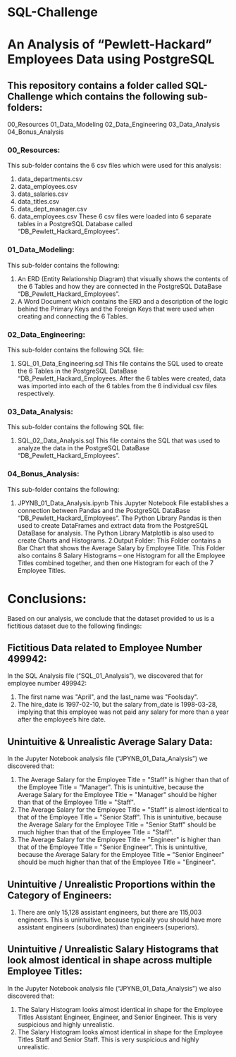 # SQL-Challenge
# An Analysis of “Pewlett-Hackard” Employees Data using PostgreSQL

## This repository contains a folder called SQL-Challenge which contains the following sub-folders:
00_Resources
01_Data_Modeling
02_Data_Engineering
03_Data_Analysis
04_Bonus_Analysis

### 00_Resources:
This sub-folder contains the 6 csv files which were used for this analysis:
1.	data_departments.csv
2.	data_employees.csv
3.	data_salaries.csv
4.	data_titles.csv
5.	data_dept_manager.csv
6.	data_employees.csv
These 6 csv files were loaded into 6 separate tables in a PostgreSQL Database called “DB_Pewlett_Hackard_Employees”.

### 01_Data_Modeling:
This sub-folder contains the following:
1.	An ERD (Entity Relationship Diagram) that visually shows the contents of the 6 Tables and how they are connected in the PostgreSQL DataBase “DB_Pewlett_Hackard_Employees”.
2.	A Word Document which contains the ERD and a description of the logic behind the Primary Keys and the Foreign Keys that were used when creating and connecting the 6 Tables.

### 02_Data_Engineering:
This sub-folder contains the following SQL file:
1.	SQL_01_Data_Engineering.sql
This file contains the SQL used to create the 6 Tables in the PostgreSQL DataBase “DB_Pewlett_Hackard_Employees.
After the 6 tables were created, data was imported into each of the 6 tables from the 6 individual csv files respectively.
 
### 03_Data_Analysis:
This sub-folder contains the following SQL file:
1.	SQL_02_Data_Analysis.sql
This file contains the SQL that was used to analyze the data in the PostgreSQL  DataBase “DB_Pewlett_Hackard_Employees”.

### 04_Bonus_Analysis:
This sub-folder contains the following:
1.	JPYNB_01_Data_Analysis.ipynb
This Jupyter Notebook File establishes a connection between Pandas and the PostgreSQL DataBase “DB_Pewlett_Hackard_Employees”. 
The Python Library Pandas is then used to create DataFrames and extract data from the PostgreSQL DataBase for analysis.
The Python Library Matplotlib is also used to create Charts and Histograms.
2.Output Folder:
This Folder contains a Bar Chart that shows the Average Salary by Employee Title.
This Folder also contains 8 Salary Histograms – one Histogram for all the Employee Titles combined together, and then one Histogram for each of the 7 Employee Titles.


# Conclusions:
Based on our analysis, we conclude that the dataset provided to us is a fictitious dataset due to the following findings:
## Fictitious Data related to Employee Number 499942:
In the SQL Analysis file (“SQL_01_Analysis”), we discovered that for employee number 499942:
1. The first name was "April", and the last_name was "Foolsday". 
2. The hire_date is 1997-02-10, but the salary from_date is 1998-03-28, implying that this employee was not paid any salary for more than a year after the employee’s hire date. 
## Unintuitive & Unrealistic Average Salary Data: 
In the Jupyter Notebook analysis file (“JPYNB_01_Data_Analysis”) we discovered  that:
1.	The Average Salary for the Employee Title = "Staff" is higher than that of the Employee Title = "Manager". This is unintuitive, because the Average Salary for the Employee Title = "Manager" should be higher than that of the Employee Title = "Staff".
2.	The Average Salary for the Employee Title = "Staff" is almost identical to that of the Employee Title = "Senior Staff". This is unintuitive, because the Average Salary for the Employee Title = "Senior Staff" should be much higher than that of the Employee Title = "Staff".
3.	The Average Salary for the Employee Title = "Engineer" is higher than that of the Employee Title = "Senior Engineer". This is unintuitive, because the Average Salary for the Employee Title = "Senior Engineer" should be much higher than that of the Employee Title = "Engineer".
## Unintuitive / Unrealistic Proportions within the Category of Engineers: 
1.	There are only 15,128 assistant engineers, but there are 115,003 engineers. This is unintuitive, because typically you should have more assistant engineers (subordinates) than engineers (superiors). 
## Unintuitive / Unrealistic Salary Histograms that look almost identical in shape across multiple Employee Titles:
In the Jupyter Notebook analysis file (“JPYNB_01_Data_Analysis”) we also discovered  that:
1.	The Salary Histogram looks almost identical in shape for the Employee Titles Assistant Engineer, Engineer, and Senior Engineer. This is very suspicious and highly unrealistic.    
2.	The Salary Histogram looks almost identical in shape for the Employee Titles Staff and Senior Staff. This is very suspicious and highly unrealistic.    







